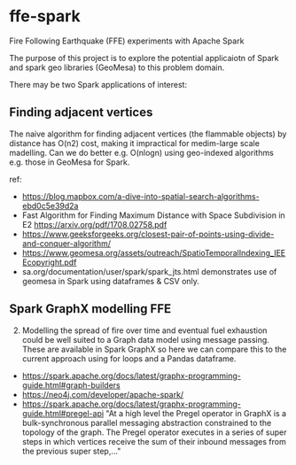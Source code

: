 # ffe-spark
Fire Following Earthquake (FFE) experiments with Apache Spark

The purpose of this project is to explore the potential applicaiotn of Spark and spark geo libraries (GeoMesa) to this problem domain. 

There may be two Spark applications of interest:

## Finding adjacent vertices

The naive algorithm for finding adjacent vertices (the flammable objects) by distance has O(n2) cost, making it impractical for medim-large scale madelling. Can we do better e.g. O(nlogn) using geo-indexed algorithms e.g. those in GeoMesa for Spark.

ref:

 - https://blog.mapbox.com/a-dive-into-spatial-search-algorithms-ebd0c5e39d2a
 -  Fast Algorithm for Finding Maximum Distance with
Space Subdivision in E2 https://arxiv.org/pdf/1708.02758.pdf
 - https://www.geeksforgeeks.org/closest-pair-of-points-using-divide-and-conquer-algorithm/
 - https://www.geomesa.org/assets/outreach/SpatioTemporalIndexing_IEEEcopyright.pdf
 - sa.org/documentation/user/spark/spark_jts.html demonstrates use of geomesa in Spark using dataframes & CSV only.

## Spark GraphX modelling FFE

2) Modelling the spread of fire over time and eventual fuel exhaustion could be well suited to a Graph data model using message passing. These are available in Spark GraphX so here we can compare this to the current approach using for loops and a Pandas dataframe. 

 - https://spark.apache.org/docs/latest/graphx-programming-guide.html#graph-builders
 - https://neo4j.com/developer/apache-spark/
 - https://spark.apache.org/docs/latest/graphx-programming-guide.html#pregel-api 
   "At a high level the Pregel operator in GraphX is a bulk-synchronous parallel messaging abstraction constrained to the topology of the graph. The Pregel operator executes in a series of super steps in which vertices receive the sum of their inbound messages from the previous super step,..."  
 
